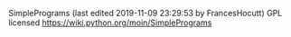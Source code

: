 
SimplePrograms (last edited 2019-11-09 23:29:53 by FrancesHocutt)
GPL licensed
https://wiki.python.org/moin/SimplePrograms
